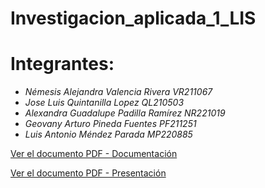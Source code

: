 # Investigacion_aplicada_1_LIS
# Integrantes:
- *Némesis Alejandra Valencia Rivera VR211067*
- *Jose Luis Quintanilla Lopez QL210503*
- *Alexandra Guadalupe Padilla Ramírez NR221019*
- *Geovany Arturo Pineda Fuentes PF211251*
- *Luis Antonio Méndez Parada MP220885*


  
[Ver el documento PDF - Documentación](https://github.com/VR211067/Investigacion_aplicada_1_LIS/blob/main/MANUAL%20LIS.pdf)

[Ver el documento PDF - Presentación](https://github.com/VR211067/Investigacion_aplicada_1_LIS/blob/main/Investigacion%20Aplicada.pdf)  

